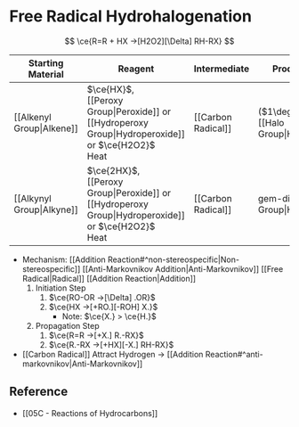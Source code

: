 # Free Radical Hydrohalogenation

$$
\ce{R=R + HX ->[H2O2][\Delta] RH-RX}
$$

| Starting Material | Reagent | Intermediate | Product |
| ---- | ---- | ---- | ---- |
| [[Alkenyl Group\|Alkene]] | $\ce{HX}$,<br>[[Peroxy Group\|Peroxide]] or [[Hydroperoxy Group\|Hydroperoxide]] or $\ce{H2O2}$<br>Heat | [[Carbon Radical]] | ($1\degree$)-[[Halo Group\|Halide]] |
| [[Alkynyl Group\|Alkyne]] | $\ce{2HX}$,<br>[[Peroxy Group\|Peroxide]] or [[Hydroperoxy Group\|Hydroperoxide]] or $\ce{H2O2}$<br>Heat | [[Carbon Radical]] | gem-di[[Halo Group\|Halide]] |

- Mechanism: [[Addition Reaction#^non-stereospecific|Non-stereospecific]] [[Anti-Markovnikov Addition|Anti-Markovnikov]] [[Free Radical|Radical]] [[Addition Reaction|Addition]]
	1. Initiation Step
		1. $\ce{RO-OR ->[\Delta] .OR}$
		2. $\ce{HX ->[+RO.][-ROH] X.}$
			- Note: $\ce{X.} > \ce{H.}$
	2. Propagation Step
		1. $\ce{R=R ->[+X.] R.-RX}$
		2. $\ce{R.-RX ->[+HX][-X.] RH-RX}$
- [[Carbon Radical]] Attract Hydrogen → [[Addition Reaction#^anti-markovnikov|Anti-Markovnikov]]

## Reference

- [[05C - Reactions of Hydrocarbons]]
